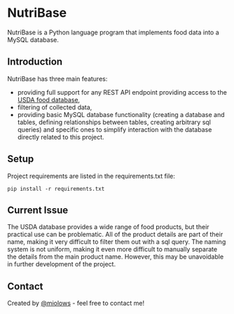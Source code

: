 # NutriBase
NutriBase is a Python language program that implements food data into a MySQL database.

## Introduction
NutriBase has three main features:
* providing full support for any REST API endpoint providing access to the [USDA food database](https://fdc.nal.usda.gov/api-guide.html),
* filtering of collected data,
* providing basic MySQL database functionality (creating a database and tables, defining relationships between tables, creating arbitrary sql queries) and specific ones to simplify interaction with the database directly related to this project.

## Setup
Project requirements are listed in the requirements.txt file:
```
pip install -r requirements.txt
```

## Current Issue
The USDA database provides a wide range of food products, but their practical use can be problematic. All of the product details are part of their name, making it very difficult to filter them out with a sql query. The naming system is not uniform, making it even more difficult to manually separate the details from the main product name. However, this may be unavoidable in further development of the project.

## Contact
Created by [@miolows](olowskimi@outlook.com) - feel free to contact me!